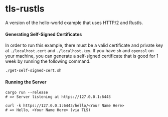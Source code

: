 # tls-rustls

A version of the hello-world example that uses HTTP/2 and Rustls.

#### Generating Self-Signed Certificates

In order to run this example, there must be a valid certificate and private key
at `./localhost.cert` and `./localhost.key`. If you have `sh` and `openssl` on
your machine, you can generate a self-signed certificate that is good for 1
week by running the following command.

```sh
./get-self-signed-cert.sh
```

#### Running the Server

```
cargo run --release
# => Server listening at https://127.0.0.1:6443

curl -k https://127.0.0.1:6443/hello/<Your Name Here>
# => Hello, <Your Name Here> (via TLS)
```
